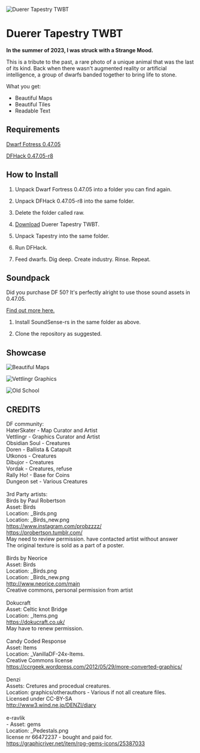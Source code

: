 ![Duerer Tapestry TWBT](https://github.com/bridgesense/duerer-vettlingr-twbt/blob/main/assets/duerer_twbt_logo.png?raw=true)

# Duerer Tapestry TWBT

**In the summer of 2023, I was struck with a Strange Mood.**

This is a tribute to the past, a rare photo of a unique animal that
was the last of its kind. Back when there wasn't augmented reality
or artificial intelligence, a group of dwarfs banded together to
bring life to stone.

What you get:
* Beautiful Maps
* Beautiful Tiles
* Readable Text

## Requirements

[Dwarf Fotress 0.47.05](http://www.bay12games.com/dwarves/older_versions.html)

[DFHack 0.47.05-r8](https://github.com/DFHack/dfhack/releases/tag/0.47.05-r8)

## How to Install

1. Unpack Dwarf Fortress 0.47.05 into a folder you can find again.

2. Unpack DFHack 0.47.05-r8 into the same folder.

3. Delete the folder called raw.

4. [Download](https://github.com/bridgesense/duerer-vettlingr-twbt/raw/main/dist/duerer-tapestry-twbt-47.05.zip) Duerer Tapestry TWBT.

5. Unpack Tapestry into the same folder.

6. Run DFHack.

7. Feed dwarfs. Dig deep. Create industry. Rinse. Repeat.

## Soundpack

Did you purchase DF 50? It's perfectly alright to use those sound
assets in 0.47.05.

[Find out more here.](https://github.com/bridgesense/soundsensepack)

1. Install SoundSense-rs in the same folder as above.

2. Clone the repository as suggested.

## Showcase

![Beautiful Maps](https://github.com/bridgesense/duerer-vettlingr-twbt/blob/main/assets/beautiful_maps.png?raw=true)

![Vettlingr Graphics](https://github.com/bridgesense/duerer-vettlingr-twbt/blob/main/assets/vettlingr_maps.png?raw=true)

![Old School](https://github.com/bridgesense/duerer-vettlingr-twbt/blob/main/assets/old_school.png?raw=true)

## CREDITS

DF community:<br />
HaterSkater - Map Curator and Artist<br />
Vettlingr - Graphics Curator and Artist<br />
Obsidian Soul - Creatures<br />
Doren - Ballista & Catapult<br />
Utkonos - Creatures<br />
Dibujor - Creatures<br />
Vordak - Creatures, refuse<br />
Rally Ho! - Base for Coins<br />
Dungeon set - Various Creatures<br />
<br />
3rd Party artists:<br />
Birds by Paul Robertson<br />
	Asset:		Birds<br />
	Location:	_Birds.png<br />
	Location:	_Birds_new.png<br />
	https://www.instagram.com/probzzzz/<br />
	https://probertson.tumblr.com/<br />
	May need to review permission. have contacted artist without answer<br />
	The original texture is sold as a part of a poster. <br />
<br />
Birds by Neorice<br />
	Asset:		Birds<br />
	Location:	_Birds.png<br />
	Location:	_Birds_new.png<br />
	http://www.neorice.com/main<br />
	Creative commons, personal permission from artist<br />
<br />
Dokucraft<br />
	Asset:		Celtic knot Bridge<br />
	Location:	_Items.png<br />
	https://dokucraft.co.uk/<br />
	May have to renew permission.<br />
<br />
Candy Coded Response<br />
	Asset:		Items<br />
	Location:	_VanillaDF-24x-Items.<br />
	Creative Commons license<br />
	https://ccrgeek.wordpress.com/2012/05/29/more-converted-graphics/<br />
<br />
Denzi<br />
	Assets: Cretures and procedual creatures.<br />
	Location: graphics/otherauthors - Various if not all creature files.<br />
	Licensed under CC-BY-SA<br />
	http://www3.wind.ne.jp/DENZI/diary<br />
<br />
e-ravlik <br />- 
	Asset:		gems<br />
	Location:	_Pedestals.png<br />
	license nr 66472237 - bought and paid for.<br />
	https://graphicriver.net/item/rpg-gems-icons/25387033<br />

